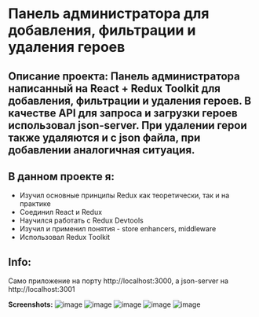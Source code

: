 # Панель администратора для добавления, фильтрации и удаления героев

## Описание проекта: Панель администратора написанный на React + Redux Toolkit для добавления, фильтрации и удаления героев. В качестве API для запроса и загрузки героев использовал json-server. При удалении герои также удаляются и с json файла, при добавлении аналогичная ситуация.

## В данном проекте я:

- Изучил основные принципы Redux как теоретически, так и на практике
- Соединил React и Redux
- Научился работать с Redux Devtools
- Изучил и применил понятия - store enhancers, middleware
- Использовал Redux Toolkit

## Info:

Само приложение на порту http://localhost:3000, а json-server на http://localhost:3001

**Screenshots:**
![image](https://github.com/ExpeLL1armus/heroAdminPanel/assets/89298315/cec2319f-1603-4e75-bf62-9d1e2ae49926)
![image](https://github.com/ExpeLL1armus/heroAdminPanel/assets/89298315/751d45e8-2a9c-4edd-b64e-1dc5d1df8da3)
![image](https://github.com/ExpeLL1armus/heroAdminPanel/assets/89298315/bccb936e-86aa-4194-b84d-09415d93009e)
![image](https://github.com/ExpeLL1armus/heroAdminPanel/assets/89298315/69e04db8-1343-4e86-b9d8-53da44e6e47f)
![image](https://github.com/ExpeLL1armus/heroAdminPanel/assets/89298315/4b51245f-ccdb-49f5-b67e-ac0206fbfc2b)
